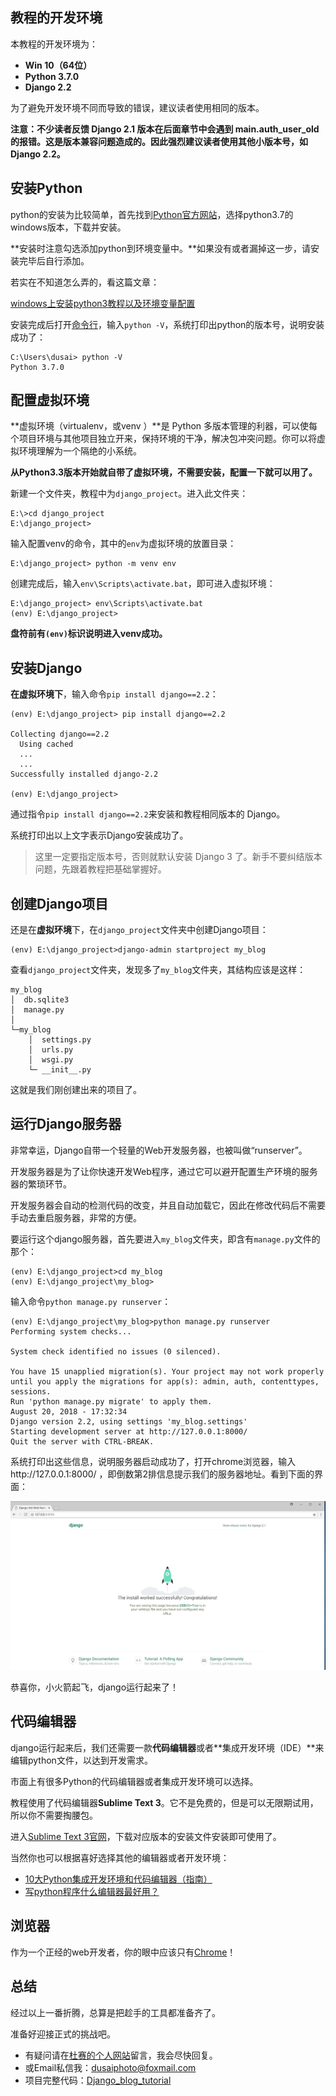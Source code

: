## 教程的开发环境

本教程的开发环境为：

- **Win 10（64位）**
- **Python 3.7.0**
- **Django 2.2**

为了避免开发环境不同而导致的错误，建议读者使用相同的版本。

**注意：不少读者反馈 Django 2.1 版本在后面章节中会遇到 main.auth_user_old 的报错。这是版本兼容问题造成的。因此强烈建议读者使用其他小版本号，如 Django 2.2。**

## 安装Python

python的安装为比较简单，首先找到[Python官方网站](https://www.python.org/)，选择python3.7的windows版本，下载并安装。

**安装时注意勾选添加python到环境变量中。**如果没有或者漏掉这一步，请安装完毕后自行添加。

若实在不知道怎么弄的，看这篇文章：

[windows上安装python3教程以及环境变量配置](https://blog.csdn.net/random_w/article/details/78897365)

安装完成后打开[命令行](https://jingyan.baidu.com/article/046a7b3e83a505f9c27fa9a2.html)，输入`python -V`，系统打印出python的版本号，说明安装成功了：

```
C:\Users\dusai> python -V
Python 3.7.0
```

## 配置虚拟环境

**虚拟环境（virtualenv，或venv ）**是 Python 多版本管理的利器，可以使每个项目环境与其他项目独立开来，保持环境的干净，解决包冲突问题。你可以将虚拟环境理解为一个隔绝的小系统。

**从Python3.3版本开始就自带了虚拟环境，不需要安装，配置一下就可以用了。**

新建一个文件夹，教程中为`django_project`。进入此文件夹：

```
E:\>cd django_project
E:\django_project>
```

输入配置venv的命令，其中的`env`为虚拟环境的放置目录：

```
E:\django_project> python -m venv env  
```

创建完成后，输入`env\Scripts\activate.bat`，即可进入虚拟环境：

```
E:\django_project> env\Scripts\activate.bat
(env) E:\django_project>
```

**盘符前有`(env)`标识说明进入venv成功。**

## 安装Django

**在虚拟环境下**，输入命令`pip install django==2.2`：

```
(env) E:\django_project> pip install django==2.2

Collecting django==2.2
  Using cached 
  ...
  ...
Successfully installed django-2.2

(env) E:\django_project>
```

通过指令`pip install django==2.2`来安装和教程相同版本的 Django。

系统打印出以上文字表示Django安装成功了。

> 这里一定要指定版本号，否则就默认安装 Django 3 了。新手不要纠结版本问题，先跟着教程把基础掌握好。

## 创建Django项目

还是在**虚拟环境**下，在`django_project`文件夹中创建Django项目：

```
(env) E:\django_project>django-admin startproject my_blog
```

查看`django_project`文件夹，发现多了`my_blog`文件夹，其结构应该是这样：

```
my_blog
│  db.sqlite3
│  manage.py
│
└─my_blog
    │  settings.py
    │  urls.py
    │  wsgi.py
    └─ __init__.py
```

这就是我们刚创建出来的项目了。

## 运行Django服务器

非常幸运，Django自带一个轻量的Web开发服务器，也被叫做“runserver”。

开发服务器是为了让你快速开发Web程序，通过它可以避开配置生产环境的服务器的繁琐环节。

开发服务器会自动的检测代码的改变，并且自动加载它，因此在修改代码后不需要手动去重启服务器，非常的方便。

要运行这个django服务器，首先要进入`my_blog`文件夹，即含有`manage.py`文件的那个：

```
(env) E:\django_project>cd my_blog
(env) E:\django_project\my_blog>
```

输入命令`python manage.py runserver`：

```
(env) E:\django_project\my_blog>python manage.py runserver
Performing system checks...

System check identified no issues (0 silenced).

You have 15 unapplied migration(s). Your project may not work properly until you apply the migrations for app(s): admin, auth, contenttypes, sessions.
Run 'python manage.py migrate' to apply them.
August 20, 2018 - 17:32:34
Django version 2.2, using settings 'my_blog.settings'
Starting development server at http://127.0.0.1:8000/
Quit the server with CTRL-BREAK.
```

系统打印出这些信息，说明服务器启动成功了，打开chrome浏览器，输入http://127.0.0.1:8000/ ，即倒数第2排信息提示我们的服务器地址。看到下面的界面：

![](./assets/02.教程的开发环境/hello_django_udoIHbf.jpg)

恭喜你，小火箭起飞，django运行起来了！

## 代码编辑器

django运行起来后，我们还需要一款**代码编辑器**或者**集成开发环境（IDE）**来编辑python文件，以达到开发需求。

市面上有很多Python的代码编辑器或者集成开发环境可以选择。

教程使用了代码编辑器**Sublime Text 3**。它不是免费的，但是可以无限期试用，所以你不需要掏腰包。

进入[Sublime Text 3官网](https://www.sublimetext.com/3)，下载对应版本的安装文件安装即可使用了。

当然你也可以根据喜好选择其他的编辑器或者开发环境：

- [10大Python集成开发环境和代码编辑器（指南）](https://blog.csdn.net/cH3RUF0tErmB3yH/article/details/80156176)
- [写python程序什么编辑器最好用？](https://www.zhihu.com/question/20476960)

## 浏览器

作为一个正经的web开发者，你的眼中应该只有[Chrome](https://www.google.com/chrome/)！

## 总结

经过以上一番折腾，总算是把趁手的工具都准备齐了。

准备好迎接正式的挑战吧。

- 有疑问请在[杜赛的个人网站](http://www.dusaiphoto.com)留言，我会尽快回复。
- 或Email私信我：dusaiphoto@foxmail.com
- 项目完整代码：[Django_blog_tutorial](https://github.com/stacklens/django_blog_tutorial)
